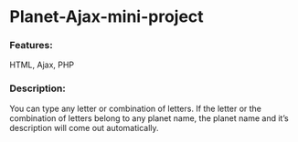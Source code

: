 # Planet-Ajax-mini-project
### Features:
  HTML, Ajax, PHP
### Description:
  You can type any letter or combination of letters.
  If the letter or the combination of letters belong to any planet name, the planet name and it’s description will come out automatically.
